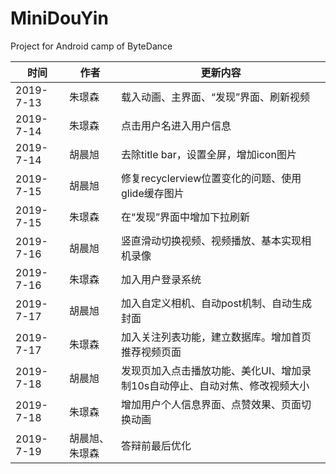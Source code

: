 # MiniDouYin
Project for Android camp of ByteDance

| 时间      | 作者           | 更新内容                                                     |
| --------- | -------------- | ------------------------------------------------------------ |
| 2019-7-13 | 朱璟森         | 载入动画、主界面、“发现”界面、刷新视频                       |
| 2019-7-14 | 朱璟森         | 点击用户名进入用户信息                                       |
| 2019-7-14 | 胡晨旭         | 去除title bar，设置全屏，增加icon图片                        |
| 2019-7-15 | 胡晨旭         | 修复recyclerview位置变化的问题、使用glide缓存图片            |
| 2019-7-15 | 朱璟森         | 在“发现”界面中增加下拉刷新                                   |
| 2019-7-16 | 胡晨旭         | 竖直滑动切换视频、视频播放、基本实现相机录像                 |
| 2019-7-16 | 朱璟森         | 加入用户登录系统                                             |
| 2019-7-17 | 胡晨旭         | 加入自定义相机、自动post机制、自动生成封面                   |
| 2019-7-17 | 朱璟森         | 加入关注列表功能，建立数据库。增加首页推荐视频页面           |
| 2019-7-18 | 胡晨旭         | 发现页加入点击播放功能、美化UI、增加录制10s自动停止、自动对焦、修改视频大小 |
| 2019-7-18 | 朱璟森         | 增加用户个人信息界面、点赞效果、页面切换动画                 |
| 2019-7-19 | 胡晨旭、朱璟森 | 答辩前最后优化                                               |
